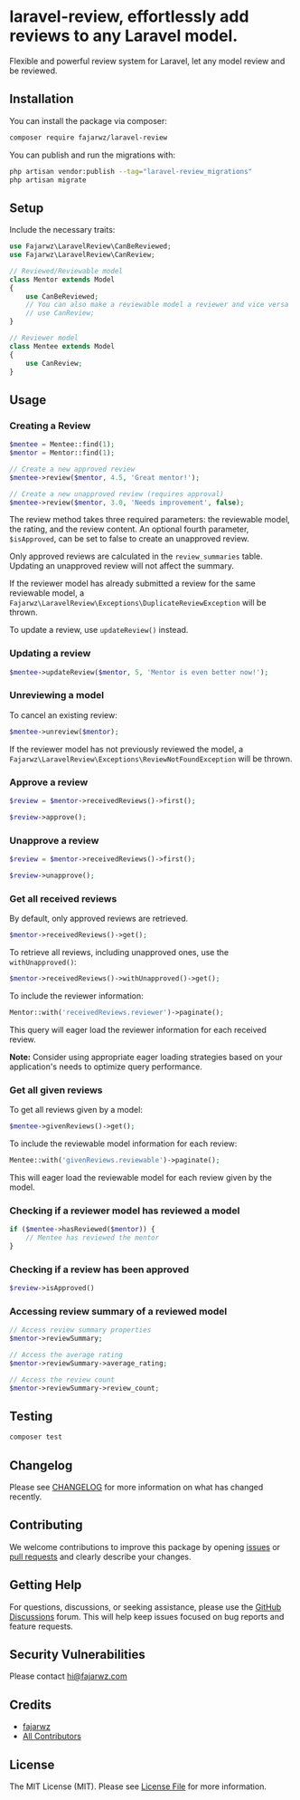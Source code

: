 # laravel-review, effortlessly add reviews to any Laravel model.

<!-- [![Latest Version on Packagist](https://img.shields.io/packagist/v/fajarwz/laravel-review.svg?style=flat-square)](https://packagist.org/packages/fajarwz/laravel-review) -->
<!-- [![GitHub Tests Action Status](https://img.shields.io/github/actions/workflow/status/fajarwz/laravel-review/run-tests.yml?branch=main&label=tests&style=flat-square)](https://github.com/fajarwz/laravel-review/actions?query=workflow%3Arun-tests+branch%3Amain) -->
<!-- [![GitHub Code Style Action Status](https://img.shields.io/github/actions/workflow/status/fajarwz/laravel-review/fix-php-code-style-issues.yml?branch=main&label=code%20style&style=flat-square)](https://github.com/fajarwz/laravel-review/actions?query=workflow%3A"Fix+PHP+code+style+issues"+branch%3Amain) -->
<!-- [![Total Downloads](https://img.shields.io/packagist/dt/fajarwz/laravel-review.svg?style=flat-square)](https://packagist.org/packages/fajarwz/laravel-review) -->

Flexible and powerful review system for Laravel, let any model review and be reviewed.

## Installation

You can install the package via composer:

```bash
composer require fajarwz/laravel-review
```

You can publish and run the migrations with:

```bash
php artisan vendor:publish --tag="laravel-review_migrations"
php artisan migrate
```

## Setup

Include the necessary traits:

```php
use Fajarwz\LaravelReview\CanBeReviewed;
use Fajarwz\LaravelReview\CanReview;

// Reviewed/Reviewable model
class Mentor extends Model
{
    use CanBeReviewed;
    // You can also make a reviewable model a reviewer and vice versa
    // use CanReview;
}

// Reviewer model
class Mentee extends Model
{
    use CanReview;
}
```

## Usage

### Creating a Review

```php
$mentee = Mentee::find(1);
$mentor = Mentor::find(1);

// Create a new approved review
$mentee->review($mentor, 4.5, 'Great mentor!');

// Create a new unapproved review (requires approval)
$mentee->review($mentor, 3.0, 'Needs improvement', false);
```

The review method takes three required parameters: the reviewable model, the rating, and the review content. An optional fourth parameter, `$isApproved`, can be set to false to create an unapproved review.

Only approved reviews are calculated in the `review_summaries` table. Updating an unapproved review will not affect the summary.

If the reviewer model has already submitted a review for the same reviewable model, a `Fajarwz\LaravelReview\Exceptions\DuplicateReviewException` will be thrown.

To update a review, use `updateReview()` instead.

### Updating a review

```php
$mentee->updateReview($mentor, 5, 'Mentor is even better now!');
```

### Unreviewing a model

To cancel an existing review:

```php
$mentee->unreview($mentor);
```

If the reviewer model has not previously reviewed the model, a `Fajarwz\LaravelReview\Exceptions\ReviewNotFoundException` will be thrown.

### Approve a review

```php
$review = $mentor->receivedReviews()->first();

$review->approve();
```

### Unapprove a review

```php
$review = $mentor->receivedReviews()->first();

$review->unapprove();
```

### Get all received reviews

By default, only approved reviews are retrieved.

```php
$mentor->receivedReviews()->get();
```

To retrieve all reviews, including unapproved ones, use the `withUnapproved()`:

```php
$mentor->receivedReviews()->withUnapproved()->get();
```

To include the reviewer information:

```php
Mentor::with('receivedReviews.reviewer')->paginate();
```

This query will eager load the reviewer information for each received review.

**Note:** Consider using appropriate eager loading strategies based on your application's needs to optimize query performance.

### Get all given reviews

To get all reviews given by a model:

```php
$mentee->givenReviews()->get();
```

To include the reviewable model information for each review:

```php
Mentee::with('givenReviews.reviewable')->paginate();
```

This will eager load the reviewable model for each review given by the model.

### Checking if a reviewer model has reviewed a model

```php
if ($mentee->hasReviewed($mentor)) {
    // Mentee has reviewed the mentor
}
```

### Checking if a review has been approved

```php
$review->isApproved()
```

### Accessing review summary of a reviewed model

```php
// Access review summary properties
$mentor->reviewSummary;

// Access the average rating
$mentor->reviewSummary->average_rating;

// Access the review count
$mentor->reviewSummary->review_count;
```

## Testing

```bash
composer test
```

## Changelog

Please see [CHANGELOG](CHANGELOG.md) for more information on what has changed recently.

## Contributing

We welcome contributions to improve this package by opening [issues](https://github.com/fajarwz/laravel-review/issues) or [pull requests](https://github.com/fajarwz/laravel-review/pulls) and clearly describe your changes.

## Getting Help

For questions, discussions, or seeking assistance, please use the [GitHub Discussions](https://github.com/fajarwz/laravel-review/discussions) forum. This will help keep issues focused on bug reports and feature requests.

## Security Vulnerabilities

Please contact [hi@fajarwz.com](mailto:hi@fajarwz.com)

## Credits

- [fajarwz](https://github.com/fajarwz)
- [All Contributors](../../contributors)

## License

The MIT License (MIT). Please see [License File](LICENSE.md) for more information.
